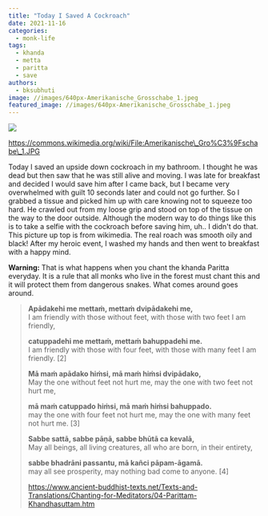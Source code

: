 ```yaml
---
title: "Today I Saved A Cockroach"
date: 2021-11-16
categories: 
  - monk-life
tags: 
  - khanda
  - metta
  - paritta
  - save
authors: 
  - bksubhuti
image: //images/640px-Amerikanische_Grosschabe_1.jpeg
featured_image: //images/640px-Amerikanische_Grosschabe_1.jpeg
---
```


![](/images/640px-Amerikanische_Grosschabe_1.jpeg)

https://commons.wikimedia.org/wiki/File:Amerikanische\_Gro%C3%9Fschabe\_1.JPG

Today I saved an upside down cockroach in my bathroom. I thought he was dead but then saw that he was still alive and moving. I was late for breakfast and decided I would save him after I came back, but I became very overwhelmed with guilt 10 seconds later and could not go further. So I grabbed a tissue and picked him up with care knowing not to squeeze too hard. He crawled out from my loose grip and stood on top of the tissue on the way to the door outside. Although the modern way to do things like this is to take a selfie with the cockroach before saving him, uh.. I didn't do that. This picture up top is from wikimedia. The real roach was smooth oily and black! After my heroic event, I washed my hands and then went to breakfast with a happy mind.

**Warning:** That is what happens when you chant the khanda Paritta everyday. It is a rule that all monks who live in the forest must chant this and it will protect them from dangerous snakes. What comes around goes around.

> **Apādakehi me mettaṁ, mettaṁ dvipādakehi me,**  
> I am friendly with those without feet, with those with two feet I am friendly,
> 
> **catuppadehi me mettaṁ, mettaṁ bahuppadehi me.**  
> I am friendly with those with four feet, with those with many feet I am friendly. \[2\]
> 
> **Mā maṁ apādako hiṁsi, mā maṁ hiṁsi dvipādako,**  
> May the one without feet not hurt me, may the one with two feet not hurt me,
> 
> **mā maṁ catuppado hiṁsi, mā maṁ hiṁsi bahuppado.**  
> may the one with four feet not hurt me, may the one with many feet not hurt me. \[3\]
> 
> **Sabbe sattā, sabbe pāṇā, sabbe bhūtā ca kevalā,**  
> May all beings, all living creatures, all who are born, in their entirety,
> 
> **sabbe bhadrāni passantu, mā kañci pāpam-āgamā.**  
> may all see prosperity, may nothing bad come to anyone. \[4\]
> 
> https://www.ancient-buddhist-texts.net/Texts-and-Translations/Chanting-for-Meditators/04-Parittam-Khandhasuttam.htm